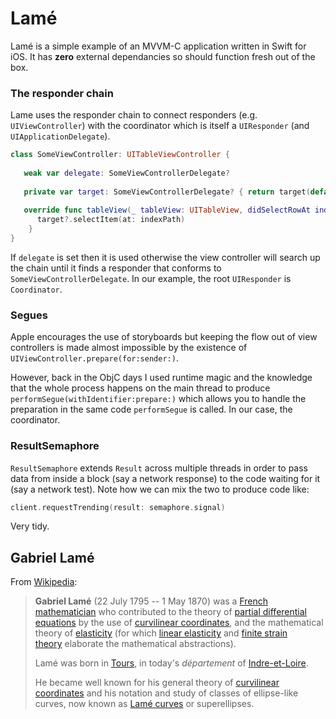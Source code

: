 #  Lamé

Lamé is a simple example of an MVVM-C application written in Swift for iOS. It has **zero** external dependancies so should function fresh out of the box.

### The responder chain

Lame uses the responder chain to connect responders (e.g. `UIViewController`) with the coordinator which is itself a `UIResponder` (and `UIApplicationDelegate`). 

```swift
class SomeViewController: UITableViewController {
        
   weak var delegate: SomeViewControllerDelegate?
    
   private var target: SomeViewControllerDelegate? { return target(default: delegate) }
    
   override func tableView(_ tableView: UITableView, didSelectRowAt indexPath: IndexPath) {
      target?.selectItem(at: indexPath)
    }
}
```

If `delegate` is set then it is used otherwise the view controller will search up the chain until it finds a responder that conforms to `SomeViewControllerDelegate`. In our example, the root `UIResponder` is `Coordinator`.

### Segues

Apple encourages the use of storyboards but keeping the flow out of view controllers is made almost impossible by the existence of `UIViewController.prepare(for:sender:)`.

However, back in the ObjC days I used runtime magic and the knowledge that the whole process happens on the main thread to produce `performSegue(withIdentifier:prepare:)` which allows you to handle the preparation in the same code `performSegue` is called. In our case, the coordinator.

### ResultSemaphore

`ResultSemaphore` extends `Result` across multiple threads in order to pass data from inside a block (say a network response) to the code waiting for it (say a network test). Note how we can mix the two to produce code like:

```swift
client.requestTrending(result: semaphore.signal)
```

Very tidy.

## Gabriel Lamé

From [Wikipedia](https://en.wikipedia.org/wiki/Gabriel_Lam%C3%A9):

> **Gabriel Lamé** (22 July 1795 -- 1 May 1870) was a [French mathematician](https://en.wikipedia.org/wiki/Category:French_mathematicians "Category:French mathematicians") who contributed to the theory of [partial differential equations](https://en.wikipedia.org/wiki/Partial_differential_equation "Partial differential equation") by the use of [curvilinear coordinates](https://en.wikipedia.org/wiki/Curvilinear_coordinates "Curvilinear coordinates"), and the mathematical theory of [elasticity](https://en.wikipedia.org/wiki/Elasticity_(physics) "Elasticity (physics)") (for which [linear elasticity](https://en.wikipedia.org/wiki/Linear_elasticity "Linear elasticity") and [finite strain theory](https://en.wikipedia.org/wiki/Finite_strain_theory "Finite strain theory") elaborate the mathematical abstractions). 
>
> Lamé was born in [Tours](https://en.wikipedia.org/wiki/Tours "Tours"), in today's *département* of [Indre-et-Loire](https://en.wikipedia.org/wiki/Indre-et-Loire "Indre-et-Loire").
>
> He became well known for his general theory of [curvilinear coordinates](https://en.wikipedia.org/wiki/Curvilinear_coordinates "Curvilinear coordinates") and his notation and study of classes of ellipse-like curves, now known as [Lamé curves](https://en.wikipedia.org/wiki/Lam%C3%A9_curve "Lamé curve") or superellipses.
